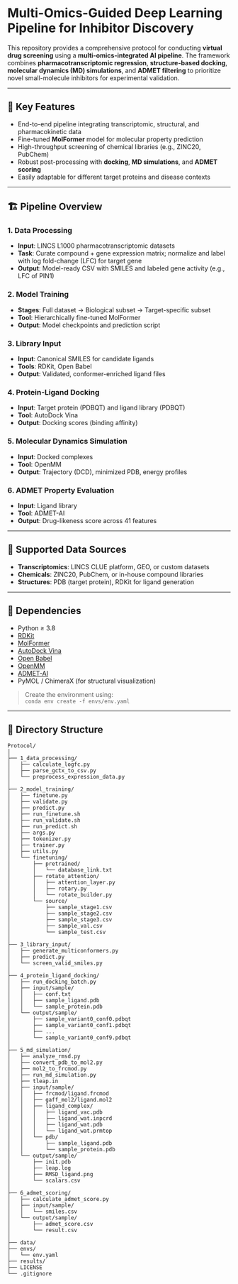 # Multi-Omics-Guided Deep Learning Pipeline for Inhibitor Discovery

This repository provides a comprehensive protocol for conducting **virtual drug screening** using a **multi-omics-integrated AI pipeline**. The framework combines **pharmacotranscriptomic regression**, **structure-based docking**, **molecular dynamics (MD) simulations**, and **ADMET filtering** to prioritize novel small-molecule inhibitors for experimental validation.

---

## 🧠 Key Features

- End-to-end pipeline integrating transcriptomic, structural, and pharmacokinetic data  
- Fine-tuned **MolFormer** model for molecular property prediction  
- High-throughput screening of chemical libraries (e.g., ZINC20, PubChem)  
- Robust post-processing with **docking**, **MD simulations**, and **ADMET scoring**  
- Easily adaptable for different target proteins and disease contexts

---

## 🏗️ Pipeline Overview

### 1. Data Processing
- **Input**: LINCS L1000 pharmacotranscriptomic datasets  
- **Task**: Curate compound + gene expression matrix; normalize and label with log fold-change (LFC) for target gene  
- **Output**: Model-ready CSV with SMILES and labeled gene activity (e.g., LFC of PIN1)

### 2. Model Training
- **Stages**: Full dataset → Biological subset → Target-specific subset  
- **Tool**: Hierarchically fine-tuned MolFormer  
- **Output**: Model checkpoints and prediction script

### 3. Library Input
- **Input**: Canonical SMILES for candidate ligands  
- **Tools**: RDKit, Open Babel  
- **Output**: Validated, conformer-enriched ligand files

### 4. Protein-Ligand Docking
- **Input**: Target protein (PDBQT) and ligand library (PDBQT)  
- **Tool**: AutoDock Vina  
- **Output**: Docking scores (binding affinity)

### 5. Molecular Dynamics Simulation
- **Input**: Docked complexes  
- **Tool**: OpenMM  
- **Output**: Trajectory (DCD), minimized PDB, energy profiles

### 6. ADMET Property Evaluation
- **Input**: Ligand library  
- **Tool**: ADMET-AI  
- **Output**: Drug-likeness score across 41 features

---

## 🧬 Supported Data Sources

- **Transcriptomics**: LINCS CLUE platform, GEO, or custom datasets  
- **Chemicals**: ZINC20, PubChem, or in-house compound libraries  
- **Structures**: PDB (target protein), RDKit for ligand generation

---

## 🔧 Dependencies

- Python ≥ 3.8  
- [RDKit](https://www.rdkit.org)  
- [MolFormer](https://ibm.box.com/v/MolFormer-data)  
- [AutoDock Vina](https://vina.scripps.edu)  
- [Open Babel](http://openbabel.org)  
- [OpenMM](https://openmm.org)  
- [ADMET-AI](https://admet.ai.greenstonebio.com)  
- PyMOL / ChimeraX (for structural visualization)

> Create the environment using:  
> `conda env create -f envs/env.yaml`

---

## 📂 Directory Structure

```plaintext
Protocol/
│
├── 1_data_processing/
│   ├── calculate_logfc.py
│   ├── parse_gctx_to_csv.py
│   └── preprocess_expression_data.py
│
├── 2_model_training/
│   ├── finetune.py
│   ├── validate.py
│   ├── predict.py
│   ├── run_finetune.sh
│   ├── run_validate.sh
│   ├── run_predict.sh
│   ├── args.py
│   ├── tokenizer.py
│   ├── trainer.py
│   ├── utils.py
│   └── finetuning/
│       ├── pretrained/
│       │   └── database_link.txt
│       ├── rotate_attention/
│       │   ├── attention_layer.py
│       │   ├── rotary.py
│       │   └── rotate_builder.py
│       └── source/
│           ├── sample_stage1.csv
│           ├── sample_stage2.csv
│           ├── sample_stage3.csv
│           ├── sample_val.csv
│           └── sample_test.csv
│
├── 3_library_input/
│   ├── generate_multiconformers.py
│   ├── predict.py
│   └── screen_valid_smiles.py
│
├── 4_protein_ligand_docking/
│   ├── run_docking_batch.py
│   ├── input/sample/
│   │   ├── conf.txt
│   │   ├── sample_ligand.pdb
│   │   └── sample_protein.pdb
│   └── output/sample/
│       ├── sample_variant0_conf0.pdbqt
│       ├── sample_variant0_conf1.pdbqt
│       ├── ...
│       └── sample_variant0_conf9.pdbqt
│
├── 5_md_simulation/
│   ├── analyze_rmsd.py
│   ├── convert_pdb_to_mol2.py
│   ├── mol2_to_frcmod.py
│   ├── run_md_simulation.py
│   ├── tleap.in
│   ├── input/sample/
│   │   ├── frcmod/ligand.frcmod
│   │   ├── gaff_mol2/ligand.mol2
│   │   ├── ligand_complex/
│   │   │   ├── ligand_vac.pdb
│   │   │   ├── ligand_wat.inpcrd
│   │   │   ├── ligand_wat.pdb
│   │   │   └── ligand_wat.prmtop
│   │   └── pdb/
│   │       ├── sample_ligand.pdb
│   │       └── sample_protein.pdb
│   └── output/sample/
│       ├── init.pdb
│       ├── leap.log
│       ├── RMSD_ligand.png
│       └── scalars.csv
│
├── 6_admet_scoring/
│   ├── calculate_admet_score.py
│   ├── input/sample/
│   │   └── smiles.csv
│   └── output/sample/
│       ├── admet_score.csv
│       └── result.csv
│
├── data/
├── envs/
│   └── env.yaml
├── results/
├── LICENSE
└── .gitignore
